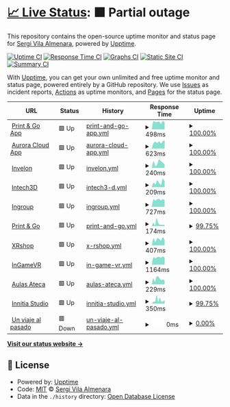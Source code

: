 # [📈 Live Status](https://svilaa.github.io/websites-status): <!--live status--> **🟧 Partial outage**

This repository contains the open-source uptime monitor and status page for [Sergi Vila Almenara](https://svilaa.github.io/websites-status), powered by [Upptime](https://github.com/upptime/upptime).

[![Uptime CI](https://github.com/svilaa/websites-status/workflows/Uptime%20CI/badge.svg)](https://github.com/svilaa/websites-status/actions?query=workflow%3A%22Uptime+CI%22)
[![Response Time CI](https://github.com/svilaa/websites-status/workflows/Response%20Time%20CI/badge.svg)](https://github.com/svilaa/websites-status/actions?query=workflow%3A%22Response+Time+CI%22)
[![Graphs CI](https://github.com/svilaa/websites-status/workflows/Graphs%20CI/badge.svg)](https://github.com/svilaa/websites-status/actions?query=workflow%3A%22Graphs+CI%22)
[![Static Site CI](https://github.com/svilaa/websites-status/workflows/Static%20Site%20CI/badge.svg)](https://github.com/svilaa/websites-status/actions?query=workflow%3A%22Static+Site+CI%22)
[![Summary CI](https://github.com/svilaa/websites-status/workflows/Summary%20CI/badge.svg)](https://github.com/svilaa/websites-status/actions?query=workflow%3A%22Summary+CI%22)

With [Upptime](https://upptime.js.org), you can get your own unlimited and free uptime monitor and status page, powered entirely by a GitHub repository. We use [Issues](https://github.com/svilaa/websites-status/issues) as incident reports, [Actions](https://github.com/svilaa/websites-status/actions) as uptime monitors, and [Pages](https://svilaa.github.io/websites-status) for the status page.

<!--start: status pages-->
<!-- This summary is generated by Upptime (https://github.com/upptime/upptime) -->
<!-- Do not edit this manually, your changes will be overwritten -->
<!-- prettier-ignore -->
| URL | Status | History | Response Time | Uptime |
| --- | ------ | ------- | ------------- | ------ |
| <img alt="" src="https://preprodintechserver.s3.amazonaws.com/static/img/printandgo_logos/favicon.ico" height="13"> [Print & Go App](https://www.printandgo.app) | 🟩 Up | [print-and-go-app.yml](https://github.com/svilaa/websites-status/commits/HEAD/history/print-and-go-app.yml) | <details><summary><img alt="Response time graph" src="./graphs/print-and-go-app/response-time-week.png" height="20"> 498ms</summary><br><a href="https://svilaa.github.io/websites-status/history/print-and-go-app"><img alt="Response time 675" src="https://img.shields.io/endpoint?url=https%3A%2F%2Fraw.githubusercontent.com%2Fsvilaa%2Fwebsites-status%2FHEAD%2Fapi%2Fprint-and-go-app%2Fresponse-time.json"></a><br><a href="https://svilaa.github.io/websites-status/history/print-and-go-app"><img alt="24-hour response time 513" src="https://img.shields.io/endpoint?url=https%3A%2F%2Fraw.githubusercontent.com%2Fsvilaa%2Fwebsites-status%2FHEAD%2Fapi%2Fprint-and-go-app%2Fresponse-time-day.json"></a><br><a href="https://svilaa.github.io/websites-status/history/print-and-go-app"><img alt="7-day response time 498" src="https://img.shields.io/endpoint?url=https%3A%2F%2Fraw.githubusercontent.com%2Fsvilaa%2Fwebsites-status%2FHEAD%2Fapi%2Fprint-and-go-app%2Fresponse-time-week.json"></a><br><a href="https://svilaa.github.io/websites-status/history/print-and-go-app"><img alt="30-day response time 619" src="https://img.shields.io/endpoint?url=https%3A%2F%2Fraw.githubusercontent.com%2Fsvilaa%2Fwebsites-status%2FHEAD%2Fapi%2Fprint-and-go-app%2Fresponse-time-month.json"></a><br><a href="https://svilaa.github.io/websites-status/history/print-and-go-app"><img alt="1-year response time 697" src="https://img.shields.io/endpoint?url=https%3A%2F%2Fraw.githubusercontent.com%2Fsvilaa%2Fwebsites-status%2FHEAD%2Fapi%2Fprint-and-go-app%2Fresponse-time-year.json"></a></details> | <details><summary><a href="https://svilaa.github.io/websites-status/history/print-and-go-app">100.00%</a></summary><a href="https://svilaa.github.io/websites-status/history/print-and-go-app"><img alt="All-time uptime 99.91%" src="https://img.shields.io/endpoint?url=https%3A%2F%2Fraw.githubusercontent.com%2Fsvilaa%2Fwebsites-status%2FHEAD%2Fapi%2Fprint-and-go-app%2Fuptime.json"></a><br><a href="https://svilaa.github.io/websites-status/history/print-and-go-app"><img alt="24-hour uptime 100.00%" src="https://img.shields.io/endpoint?url=https%3A%2F%2Fraw.githubusercontent.com%2Fsvilaa%2Fwebsites-status%2FHEAD%2Fapi%2Fprint-and-go-app%2Fuptime-day.json"></a><br><a href="https://svilaa.github.io/websites-status/history/print-and-go-app"><img alt="7-day uptime 100.00%" src="https://img.shields.io/endpoint?url=https%3A%2F%2Fraw.githubusercontent.com%2Fsvilaa%2Fwebsites-status%2FHEAD%2Fapi%2Fprint-and-go-app%2Fuptime-week.json"></a><br><a href="https://svilaa.github.io/websites-status/history/print-and-go-app"><img alt="30-day uptime 100.00%" src="https://img.shields.io/endpoint?url=https%3A%2F%2Fraw.githubusercontent.com%2Fsvilaa%2Fwebsites-status%2FHEAD%2Fapi%2Fprint-and-go-app%2Fuptime-month.json"></a><br><a href="https://svilaa.github.io/websites-status/history/print-and-go-app"><img alt="1-year uptime 100.00%" src="https://img.shields.io/endpoint?url=https%3A%2F%2Fraw.githubusercontent.com%2Fsvilaa%2Fwebsites-status%2FHEAD%2Fapi%2Fprint-and-go-app%2Fuptime-year.json"></a></details>
| <img alt="" src="https://invelonpublic.s3.eu-west-3.amazonaws.com/img/aurora_logo_128.png" height="13"> [Aurora Cloud App](https://www.auroracloud.app) | 🟩 Up | [aurora-cloud-app.yml](https://github.com/svilaa/websites-status/commits/HEAD/history/aurora-cloud-app.yml) | <details><summary><img alt="Response time graph" src="./graphs/aurora-cloud-app/response-time-week.png" height="20"> 623ms</summary><br><a href="https://svilaa.github.io/websites-status/history/aurora-cloud-app"><img alt="Response time 792" src="https://img.shields.io/endpoint?url=https%3A%2F%2Fraw.githubusercontent.com%2Fsvilaa%2Fwebsites-status%2FHEAD%2Fapi%2Faurora-cloud-app%2Fresponse-time.json"></a><br><a href="https://svilaa.github.io/websites-status/history/aurora-cloud-app"><img alt="24-hour response time 641" src="https://img.shields.io/endpoint?url=https%3A%2F%2Fraw.githubusercontent.com%2Fsvilaa%2Fwebsites-status%2FHEAD%2Fapi%2Faurora-cloud-app%2Fresponse-time-day.json"></a><br><a href="https://svilaa.github.io/websites-status/history/aurora-cloud-app"><img alt="7-day response time 623" src="https://img.shields.io/endpoint?url=https%3A%2F%2Fraw.githubusercontent.com%2Fsvilaa%2Fwebsites-status%2FHEAD%2Fapi%2Faurora-cloud-app%2Fresponse-time-week.json"></a><br><a href="https://svilaa.github.io/websites-status/history/aurora-cloud-app"><img alt="30-day response time 723" src="https://img.shields.io/endpoint?url=https%3A%2F%2Fraw.githubusercontent.com%2Fsvilaa%2Fwebsites-status%2FHEAD%2Fapi%2Faurora-cloud-app%2Fresponse-time-month.json"></a><br><a href="https://svilaa.github.io/websites-status/history/aurora-cloud-app"><img alt="1-year response time 804" src="https://img.shields.io/endpoint?url=https%3A%2F%2Fraw.githubusercontent.com%2Fsvilaa%2Fwebsites-status%2FHEAD%2Fapi%2Faurora-cloud-app%2Fresponse-time-year.json"></a></details> | <details><summary><a href="https://svilaa.github.io/websites-status/history/aurora-cloud-app">100.00%</a></summary><a href="https://svilaa.github.io/websites-status/history/aurora-cloud-app"><img alt="All-time uptime 99.98%" src="https://img.shields.io/endpoint?url=https%3A%2F%2Fraw.githubusercontent.com%2Fsvilaa%2Fwebsites-status%2FHEAD%2Fapi%2Faurora-cloud-app%2Fuptime.json"></a><br><a href="https://svilaa.github.io/websites-status/history/aurora-cloud-app"><img alt="24-hour uptime 100.00%" src="https://img.shields.io/endpoint?url=https%3A%2F%2Fraw.githubusercontent.com%2Fsvilaa%2Fwebsites-status%2FHEAD%2Fapi%2Faurora-cloud-app%2Fuptime-day.json"></a><br><a href="https://svilaa.github.io/websites-status/history/aurora-cloud-app"><img alt="7-day uptime 100.00%" src="https://img.shields.io/endpoint?url=https%3A%2F%2Fraw.githubusercontent.com%2Fsvilaa%2Fwebsites-status%2FHEAD%2Fapi%2Faurora-cloud-app%2Fuptime-week.json"></a><br><a href="https://svilaa.github.io/websites-status/history/aurora-cloud-app"><img alt="30-day uptime 100.00%" src="https://img.shields.io/endpoint?url=https%3A%2F%2Fraw.githubusercontent.com%2Fsvilaa%2Fwebsites-status%2FHEAD%2Fapi%2Faurora-cloud-app%2Fuptime-month.json"></a><br><a href="https://svilaa.github.io/websites-status/history/aurora-cloud-app"><img alt="1-year uptime 100.00%" src="https://img.shields.io/endpoint?url=https%3A%2F%2Fraw.githubusercontent.com%2Fsvilaa%2Fwebsites-status%2FHEAD%2Fapi%2Faurora-cloud-app%2Fuptime-year.json"></a></details>
| <img alt="" src="https://invelon.com/favicon-32x32.png" height="13"> [Invelon](https://invelon.com) | 🟩 Up | [invelon.yml](https://github.com/svilaa/websites-status/commits/HEAD/history/invelon.yml) | <details><summary><img alt="Response time graph" src="./graphs/invelon/response-time-week.png" height="20"> 240ms</summary><br><a href="https://svilaa.github.io/websites-status/history/invelon"><img alt="Response time 242" src="https://img.shields.io/endpoint?url=https%3A%2F%2Fraw.githubusercontent.com%2Fsvilaa%2Fwebsites-status%2FHEAD%2Fapi%2Finvelon%2Fresponse-time.json"></a><br><a href="https://svilaa.github.io/websites-status/history/invelon"><img alt="24-hour response time 171" src="https://img.shields.io/endpoint?url=https%3A%2F%2Fraw.githubusercontent.com%2Fsvilaa%2Fwebsites-status%2FHEAD%2Fapi%2Finvelon%2Fresponse-time-day.json"></a><br><a href="https://svilaa.github.io/websites-status/history/invelon"><img alt="7-day response time 240" src="https://img.shields.io/endpoint?url=https%3A%2F%2Fraw.githubusercontent.com%2Fsvilaa%2Fwebsites-status%2FHEAD%2Fapi%2Finvelon%2Fresponse-time-week.json"></a><br><a href="https://svilaa.github.io/websites-status/history/invelon"><img alt="30-day response time 264" src="https://img.shields.io/endpoint?url=https%3A%2F%2Fraw.githubusercontent.com%2Fsvilaa%2Fwebsites-status%2FHEAD%2Fapi%2Finvelon%2Fresponse-time-month.json"></a><br><a href="https://svilaa.github.io/websites-status/history/invelon"><img alt="1-year response time 253" src="https://img.shields.io/endpoint?url=https%3A%2F%2Fraw.githubusercontent.com%2Fsvilaa%2Fwebsites-status%2FHEAD%2Fapi%2Finvelon%2Fresponse-time-year.json"></a></details> | <details><summary><a href="https://svilaa.github.io/websites-status/history/invelon">100.00%</a></summary><a href="https://svilaa.github.io/websites-status/history/invelon"><img alt="All-time uptime 99.98%" src="https://img.shields.io/endpoint?url=https%3A%2F%2Fraw.githubusercontent.com%2Fsvilaa%2Fwebsites-status%2FHEAD%2Fapi%2Finvelon%2Fuptime.json"></a><br><a href="https://svilaa.github.io/websites-status/history/invelon"><img alt="24-hour uptime 100.00%" src="https://img.shields.io/endpoint?url=https%3A%2F%2Fraw.githubusercontent.com%2Fsvilaa%2Fwebsites-status%2FHEAD%2Fapi%2Finvelon%2Fuptime-day.json"></a><br><a href="https://svilaa.github.io/websites-status/history/invelon"><img alt="7-day uptime 100.00%" src="https://img.shields.io/endpoint?url=https%3A%2F%2Fraw.githubusercontent.com%2Fsvilaa%2Fwebsites-status%2FHEAD%2Fapi%2Finvelon%2Fuptime-week.json"></a><br><a href="https://svilaa.github.io/websites-status/history/invelon"><img alt="30-day uptime 99.93%" src="https://img.shields.io/endpoint?url=https%3A%2F%2Fraw.githubusercontent.com%2Fsvilaa%2Fwebsites-status%2FHEAD%2Fapi%2Finvelon%2Fuptime-month.json"></a><br><a href="https://svilaa.github.io/websites-status/history/invelon"><img alt="1-year uptime 99.99%" src="https://img.shields.io/endpoint?url=https%3A%2F%2Fraw.githubusercontent.com%2Fsvilaa%2Fwebsites-status%2FHEAD%2Fapi%2Finvelon%2Fuptime-year.json"></a></details>
| <img alt="" src="https://intech3d.es/wp-content/uploads/2016/11/intech3dlogo2-280x280.png" height="13"> [Intech3D](https://intech3d.es) | 🟩 Up | [intech3-d.yml](https://github.com/svilaa/websites-status/commits/HEAD/history/intech3-d.yml) | <details><summary><img alt="Response time graph" src="./graphs/intech3-d/response-time-week.png" height="20"> 209ms</summary><br><a href="https://svilaa.github.io/websites-status/history/intech3-d"><img alt="Response time 396" src="https://img.shields.io/endpoint?url=https%3A%2F%2Fraw.githubusercontent.com%2Fsvilaa%2Fwebsites-status%2FHEAD%2Fapi%2Fintech3-d%2Fresponse-time.json"></a><br><a href="https://svilaa.github.io/websites-status/history/intech3-d"><img alt="24-hour response time 71" src="https://img.shields.io/endpoint?url=https%3A%2F%2Fraw.githubusercontent.com%2Fsvilaa%2Fwebsites-status%2FHEAD%2Fapi%2Fintech3-d%2Fresponse-time-day.json"></a><br><a href="https://svilaa.github.io/websites-status/history/intech3-d"><img alt="7-day response time 209" src="https://img.shields.io/endpoint?url=https%3A%2F%2Fraw.githubusercontent.com%2Fsvilaa%2Fwebsites-status%2FHEAD%2Fapi%2Fintech3-d%2Fresponse-time-week.json"></a><br><a href="https://svilaa.github.io/websites-status/history/intech3-d"><img alt="30-day response time 220" src="https://img.shields.io/endpoint?url=https%3A%2F%2Fraw.githubusercontent.com%2Fsvilaa%2Fwebsites-status%2FHEAD%2Fapi%2Fintech3-d%2Fresponse-time-month.json"></a><br><a href="https://svilaa.github.io/websites-status/history/intech3-d"><img alt="1-year response time 471" src="https://img.shields.io/endpoint?url=https%3A%2F%2Fraw.githubusercontent.com%2Fsvilaa%2Fwebsites-status%2FHEAD%2Fapi%2Fintech3-d%2Fresponse-time-year.json"></a></details> | <details><summary><a href="https://svilaa.github.io/websites-status/history/intech3-d">100.00%</a></summary><a href="https://svilaa.github.io/websites-status/history/intech3-d"><img alt="All-time uptime 99.69%" src="https://img.shields.io/endpoint?url=https%3A%2F%2Fraw.githubusercontent.com%2Fsvilaa%2Fwebsites-status%2FHEAD%2Fapi%2Fintech3-d%2Fuptime.json"></a><br><a href="https://svilaa.github.io/websites-status/history/intech3-d"><img alt="24-hour uptime 100.00%" src="https://img.shields.io/endpoint?url=https%3A%2F%2Fraw.githubusercontent.com%2Fsvilaa%2Fwebsites-status%2FHEAD%2Fapi%2Fintech3-d%2Fuptime-day.json"></a><br><a href="https://svilaa.github.io/websites-status/history/intech3-d"><img alt="7-day uptime 100.00%" src="https://img.shields.io/endpoint?url=https%3A%2F%2Fraw.githubusercontent.com%2Fsvilaa%2Fwebsites-status%2FHEAD%2Fapi%2Fintech3-d%2Fuptime-week.json"></a><br><a href="https://svilaa.github.io/websites-status/history/intech3-d"><img alt="30-day uptime 100.00%" src="https://img.shields.io/endpoint?url=https%3A%2F%2Fraw.githubusercontent.com%2Fsvilaa%2Fwebsites-status%2FHEAD%2Fapi%2Fintech3-d%2Fuptime-month.json"></a><br><a href="https://svilaa.github.io/websites-status/history/intech3-d"><img alt="1-year uptime 99.99%" src="https://img.shields.io/endpoint?url=https%3A%2F%2Fraw.githubusercontent.com%2Fsvilaa%2Fwebsites-status%2FHEAD%2Fapi%2Fintech3-d%2Fuptime-year.json"></a></details>
| <img alt="" src="https://ingroup.biz/wp-content/uploads/2021/07/favicon.png" height="13"> [Ingroup](https://ingroup.biz) | 🟩 Up | [ingroup.yml](https://github.com/svilaa/websites-status/commits/HEAD/history/ingroup.yml) | <details><summary><img alt="Response time graph" src="./graphs/ingroup/response-time-week.png" height="20"> 727ms</summary><br><a href="https://svilaa.github.io/websites-status/history/ingroup"><img alt="Response time 895" src="https://img.shields.io/endpoint?url=https%3A%2F%2Fraw.githubusercontent.com%2Fsvilaa%2Fwebsites-status%2FHEAD%2Fapi%2Fingroup%2Fresponse-time.json"></a><br><a href="https://svilaa.github.io/websites-status/history/ingroup"><img alt="24-hour response time 675" src="https://img.shields.io/endpoint?url=https%3A%2F%2Fraw.githubusercontent.com%2Fsvilaa%2Fwebsites-status%2FHEAD%2Fapi%2Fingroup%2Fresponse-time-day.json"></a><br><a href="https://svilaa.github.io/websites-status/history/ingroup"><img alt="7-day response time 727" src="https://img.shields.io/endpoint?url=https%3A%2F%2Fraw.githubusercontent.com%2Fsvilaa%2Fwebsites-status%2FHEAD%2Fapi%2Fingroup%2Fresponse-time-week.json"></a><br><a href="https://svilaa.github.io/websites-status/history/ingroup"><img alt="30-day response time 871" src="https://img.shields.io/endpoint?url=https%3A%2F%2Fraw.githubusercontent.com%2Fsvilaa%2Fwebsites-status%2FHEAD%2Fapi%2Fingroup%2Fresponse-time-month.json"></a><br><a href="https://svilaa.github.io/websites-status/history/ingroup"><img alt="1-year response time 896" src="https://img.shields.io/endpoint?url=https%3A%2F%2Fraw.githubusercontent.com%2Fsvilaa%2Fwebsites-status%2FHEAD%2Fapi%2Fingroup%2Fresponse-time-year.json"></a></details> | <details><summary><a href="https://svilaa.github.io/websites-status/history/ingroup">100.00%</a></summary><a href="https://svilaa.github.io/websites-status/history/ingroup"><img alt="All-time uptime 99.88%" src="https://img.shields.io/endpoint?url=https%3A%2F%2Fraw.githubusercontent.com%2Fsvilaa%2Fwebsites-status%2FHEAD%2Fapi%2Fingroup%2Fuptime.json"></a><br><a href="https://svilaa.github.io/websites-status/history/ingroup"><img alt="24-hour uptime 100.00%" src="https://img.shields.io/endpoint?url=https%3A%2F%2Fraw.githubusercontent.com%2Fsvilaa%2Fwebsites-status%2FHEAD%2Fapi%2Fingroup%2Fuptime-day.json"></a><br><a href="https://svilaa.github.io/websites-status/history/ingroup"><img alt="7-day uptime 100.00%" src="https://img.shields.io/endpoint?url=https%3A%2F%2Fraw.githubusercontent.com%2Fsvilaa%2Fwebsites-status%2FHEAD%2Fapi%2Fingroup%2Fuptime-week.json"></a><br><a href="https://svilaa.github.io/websites-status/history/ingroup"><img alt="30-day uptime 100.00%" src="https://img.shields.io/endpoint?url=https%3A%2F%2Fraw.githubusercontent.com%2Fsvilaa%2Fwebsites-status%2FHEAD%2Fapi%2Fingroup%2Fuptime-month.json"></a><br><a href="https://svilaa.github.io/websites-status/history/ingroup"><img alt="1-year uptime 99.83%" src="https://img.shields.io/endpoint?url=https%3A%2F%2Fraw.githubusercontent.com%2Fsvilaa%2Fwebsites-status%2FHEAD%2Fapi%2Fingroup%2Fuptime-year.json"></a></details>
| <img alt="" src="https://preprodintechserver.s3.amazonaws.com/static/img/printandgo_logos/favicon.ico" height="13"> [Print & Go](https://printandgo.tech) | 🟩 Up | [print-and-go.yml](https://github.com/svilaa/websites-status/commits/HEAD/history/print-and-go.yml) | <details><summary><img alt="Response time graph" src="./graphs/print-and-go/response-time-week.png" height="20"> 174ms</summary><br><a href="https://svilaa.github.io/websites-status/history/print-and-go"><img alt="Response time 149" src="https://img.shields.io/endpoint?url=https%3A%2F%2Fraw.githubusercontent.com%2Fsvilaa%2Fwebsites-status%2FHEAD%2Fapi%2Fprint-and-go%2Fresponse-time.json"></a><br><a href="https://svilaa.github.io/websites-status/history/print-and-go"><img alt="24-hour response time 76" src="https://img.shields.io/endpoint?url=https%3A%2F%2Fraw.githubusercontent.com%2Fsvilaa%2Fwebsites-status%2FHEAD%2Fapi%2Fprint-and-go%2Fresponse-time-day.json"></a><br><a href="https://svilaa.github.io/websites-status/history/print-and-go"><img alt="7-day response time 174" src="https://img.shields.io/endpoint?url=https%3A%2F%2Fraw.githubusercontent.com%2Fsvilaa%2Fwebsites-status%2FHEAD%2Fapi%2Fprint-and-go%2Fresponse-time-week.json"></a><br><a href="https://svilaa.github.io/websites-status/history/print-and-go"><img alt="30-day response time 160" src="https://img.shields.io/endpoint?url=https%3A%2F%2Fraw.githubusercontent.com%2Fsvilaa%2Fwebsites-status%2FHEAD%2Fapi%2Fprint-and-go%2Fresponse-time-month.json"></a><br><a href="https://svilaa.github.io/websites-status/history/print-and-go"><img alt="1-year response time 140" src="https://img.shields.io/endpoint?url=https%3A%2F%2Fraw.githubusercontent.com%2Fsvilaa%2Fwebsites-status%2FHEAD%2Fapi%2Fprint-and-go%2Fresponse-time-year.json"></a></details> | <details><summary><a href="https://svilaa.github.io/websites-status/history/print-and-go">99.75%</a></summary><a href="https://svilaa.github.io/websites-status/history/print-and-go"><img alt="All-time uptime 99.87%" src="https://img.shields.io/endpoint?url=https%3A%2F%2Fraw.githubusercontent.com%2Fsvilaa%2Fwebsites-status%2FHEAD%2Fapi%2Fprint-and-go%2Fuptime.json"></a><br><a href="https://svilaa.github.io/websites-status/history/print-and-go"><img alt="24-hour uptime 100.00%" src="https://img.shields.io/endpoint?url=https%3A%2F%2Fraw.githubusercontent.com%2Fsvilaa%2Fwebsites-status%2FHEAD%2Fapi%2Fprint-and-go%2Fuptime-day.json"></a><br><a href="https://svilaa.github.io/websites-status/history/print-and-go"><img alt="7-day uptime 99.75%" src="https://img.shields.io/endpoint?url=https%3A%2F%2Fraw.githubusercontent.com%2Fsvilaa%2Fwebsites-status%2FHEAD%2Fapi%2Fprint-and-go%2Fuptime-week.json"></a><br><a href="https://svilaa.github.io/websites-status/history/print-and-go"><img alt="30-day uptime 99.94%" src="https://img.shields.io/endpoint?url=https%3A%2F%2Fraw.githubusercontent.com%2Fsvilaa%2Fwebsites-status%2FHEAD%2Fapi%2Fprint-and-go%2Fuptime-month.json"></a><br><a href="https://svilaa.github.io/websites-status/history/print-and-go"><img alt="1-year uptime 99.63%" src="https://img.shields.io/endpoint?url=https%3A%2F%2Fraw.githubusercontent.com%2Fsvilaa%2Fwebsites-status%2FHEAD%2Fapi%2Fprint-and-go%2Fuptime-year.json"></a></details>
| <img alt="" src="https://cdn.shopify.com/s/files/1/0506/7184/5560/files/XR-small_32x32.png" height="13"> [XRshop](https://xrshop.invelon.com) | 🟩 Up | [x-rshop.yml](https://github.com/svilaa/websites-status/commits/HEAD/history/x-rshop.yml) | <details><summary><img alt="Response time graph" src="./graphs/x-rshop/response-time-week.png" height="20"> 407ms</summary><br><a href="https://svilaa.github.io/websites-status/history/x-rshop"><img alt="Response time 852" src="https://img.shields.io/endpoint?url=https%3A%2F%2Fraw.githubusercontent.com%2Fsvilaa%2Fwebsites-status%2FHEAD%2Fapi%2Fx-rshop%2Fresponse-time.json"></a><br><a href="https://svilaa.github.io/websites-status/history/x-rshop"><img alt="24-hour response time 423" src="https://img.shields.io/endpoint?url=https%3A%2F%2Fraw.githubusercontent.com%2Fsvilaa%2Fwebsites-status%2FHEAD%2Fapi%2Fx-rshop%2Fresponse-time-day.json"></a><br><a href="https://svilaa.github.io/websites-status/history/x-rshop"><img alt="7-day response time 407" src="https://img.shields.io/endpoint?url=https%3A%2F%2Fraw.githubusercontent.com%2Fsvilaa%2Fwebsites-status%2FHEAD%2Fapi%2Fx-rshop%2Fresponse-time-week.json"></a><br><a href="https://svilaa.github.io/websites-status/history/x-rshop"><img alt="30-day response time 716" src="https://img.shields.io/endpoint?url=https%3A%2F%2Fraw.githubusercontent.com%2Fsvilaa%2Fwebsites-status%2FHEAD%2Fapi%2Fx-rshop%2Fresponse-time-month.json"></a><br><a href="https://svilaa.github.io/websites-status/history/x-rshop"><img alt="1-year response time 839" src="https://img.shields.io/endpoint?url=https%3A%2F%2Fraw.githubusercontent.com%2Fsvilaa%2Fwebsites-status%2FHEAD%2Fapi%2Fx-rshop%2Fresponse-time-year.json"></a></details> | <details><summary><a href="https://svilaa.github.io/websites-status/history/x-rshop">100.00%</a></summary><a href="https://svilaa.github.io/websites-status/history/x-rshop"><img alt="All-time uptime 100.00%" src="https://img.shields.io/endpoint?url=https%3A%2F%2Fraw.githubusercontent.com%2Fsvilaa%2Fwebsites-status%2FHEAD%2Fapi%2Fx-rshop%2Fuptime.json"></a><br><a href="https://svilaa.github.io/websites-status/history/x-rshop"><img alt="24-hour uptime 100.00%" src="https://img.shields.io/endpoint?url=https%3A%2F%2Fraw.githubusercontent.com%2Fsvilaa%2Fwebsites-status%2FHEAD%2Fapi%2Fx-rshop%2Fuptime-day.json"></a><br><a href="https://svilaa.github.io/websites-status/history/x-rshop"><img alt="7-day uptime 100.00%" src="https://img.shields.io/endpoint?url=https%3A%2F%2Fraw.githubusercontent.com%2Fsvilaa%2Fwebsites-status%2FHEAD%2Fapi%2Fx-rshop%2Fuptime-week.json"></a><br><a href="https://svilaa.github.io/websites-status/history/x-rshop"><img alt="30-day uptime 100.00%" src="https://img.shields.io/endpoint?url=https%3A%2F%2Fraw.githubusercontent.com%2Fsvilaa%2Fwebsites-status%2FHEAD%2Fapi%2Fx-rshop%2Fuptime-month.json"></a><br><a href="https://svilaa.github.io/websites-status/history/x-rshop"><img alt="1-year uptime 99.99%" src="https://img.shields.io/endpoint?url=https%3A%2F%2Fraw.githubusercontent.com%2Fsvilaa%2Fwebsites-status%2FHEAD%2Fapi%2Fx-rshop%2Fuptime-year.json"></a></details>
| <img alt="" src="https://ingamevr.com/wp-content/uploads/2020/06/ingame-favicon-r-400x400.png" height="13"> [InGameVR](https://ingamevr.com) | 🟩 Up | [in-game-vr.yml](https://github.com/svilaa/websites-status/commits/HEAD/history/in-game-vr.yml) | <details><summary><img alt="Response time graph" src="./graphs/in-game-vr/response-time-week.png" height="20"> 1164ms</summary><br><a href="https://svilaa.github.io/websites-status/history/in-game-vr"><img alt="Response time 1441" src="https://img.shields.io/endpoint?url=https%3A%2F%2Fraw.githubusercontent.com%2Fsvilaa%2Fwebsites-status%2FHEAD%2Fapi%2Fin-game-vr%2Fresponse-time.json"></a><br><a href="https://svilaa.github.io/websites-status/history/in-game-vr"><img alt="24-hour response time 1064" src="https://img.shields.io/endpoint?url=https%3A%2F%2Fraw.githubusercontent.com%2Fsvilaa%2Fwebsites-status%2FHEAD%2Fapi%2Fin-game-vr%2Fresponse-time-day.json"></a><br><a href="https://svilaa.github.io/websites-status/history/in-game-vr"><img alt="7-day response time 1164" src="https://img.shields.io/endpoint?url=https%3A%2F%2Fraw.githubusercontent.com%2Fsvilaa%2Fwebsites-status%2FHEAD%2Fapi%2Fin-game-vr%2Fresponse-time-week.json"></a><br><a href="https://svilaa.github.io/websites-status/history/in-game-vr"><img alt="30-day response time 1333" src="https://img.shields.io/endpoint?url=https%3A%2F%2Fraw.githubusercontent.com%2Fsvilaa%2Fwebsites-status%2FHEAD%2Fapi%2Fin-game-vr%2Fresponse-time-month.json"></a><br><a href="https://svilaa.github.io/websites-status/history/in-game-vr"><img alt="1-year response time 1449" src="https://img.shields.io/endpoint?url=https%3A%2F%2Fraw.githubusercontent.com%2Fsvilaa%2Fwebsites-status%2FHEAD%2Fapi%2Fin-game-vr%2Fresponse-time-year.json"></a></details> | <details><summary><a href="https://svilaa.github.io/websites-status/history/in-game-vr">100.00%</a></summary><a href="https://svilaa.github.io/websites-status/history/in-game-vr"><img alt="All-time uptime 97.19%" src="https://img.shields.io/endpoint?url=https%3A%2F%2Fraw.githubusercontent.com%2Fsvilaa%2Fwebsites-status%2FHEAD%2Fapi%2Fin-game-vr%2Fuptime.json"></a><br><a href="https://svilaa.github.io/websites-status/history/in-game-vr"><img alt="24-hour uptime 100.00%" src="https://img.shields.io/endpoint?url=https%3A%2F%2Fraw.githubusercontent.com%2Fsvilaa%2Fwebsites-status%2FHEAD%2Fapi%2Fin-game-vr%2Fuptime-day.json"></a><br><a href="https://svilaa.github.io/websites-status/history/in-game-vr"><img alt="7-day uptime 100.00%" src="https://img.shields.io/endpoint?url=https%3A%2F%2Fraw.githubusercontent.com%2Fsvilaa%2Fwebsites-status%2FHEAD%2Fapi%2Fin-game-vr%2Fuptime-week.json"></a><br><a href="https://svilaa.github.io/websites-status/history/in-game-vr"><img alt="30-day uptime 100.00%" src="https://img.shields.io/endpoint?url=https%3A%2F%2Fraw.githubusercontent.com%2Fsvilaa%2Fwebsites-status%2FHEAD%2Fapi%2Fin-game-vr%2Fuptime-month.json"></a><br><a href="https://svilaa.github.io/websites-status/history/in-game-vr"><img alt="1-year uptime 99.85%" src="https://img.shields.io/endpoint?url=https%3A%2F%2Fraw.githubusercontent.com%2Fsvilaa%2Fwebsites-status%2FHEAD%2Fapi%2Fin-game-vr%2Fuptime-year.json"></a></details>
| <img alt="" src="https://aulasateca.com/icons/icon-48x48.png" height="13"> [Aulas Ateca](https://aulasateca.com) | 🟩 Up | [aulas-ateca.yml](https://github.com/svilaa/websites-status/commits/HEAD/history/aulas-ateca.yml) | <details><summary><img alt="Response time graph" src="./graphs/aulas-ateca/response-time-week.png" height="20"> 229ms</summary><br><a href="https://svilaa.github.io/websites-status/history/aulas-ateca"><img alt="Response time 226" src="https://img.shields.io/endpoint?url=https%3A%2F%2Fraw.githubusercontent.com%2Fsvilaa%2Fwebsites-status%2FHEAD%2Fapi%2Faulas-ateca%2Fresponse-time.json"></a><br><a href="https://svilaa.github.io/websites-status/history/aulas-ateca"><img alt="24-hour response time 172" src="https://img.shields.io/endpoint?url=https%3A%2F%2Fraw.githubusercontent.com%2Fsvilaa%2Fwebsites-status%2FHEAD%2Fapi%2Faulas-ateca%2Fresponse-time-day.json"></a><br><a href="https://svilaa.github.io/websites-status/history/aulas-ateca"><img alt="7-day response time 229" src="https://img.shields.io/endpoint?url=https%3A%2F%2Fraw.githubusercontent.com%2Fsvilaa%2Fwebsites-status%2FHEAD%2Fapi%2Faulas-ateca%2Fresponse-time-week.json"></a><br><a href="https://svilaa.github.io/websites-status/history/aulas-ateca"><img alt="30-day response time 226" src="https://img.shields.io/endpoint?url=https%3A%2F%2Fraw.githubusercontent.com%2Fsvilaa%2Fwebsites-status%2FHEAD%2Fapi%2Faulas-ateca%2Fresponse-time-month.json"></a><br><a href="https://svilaa.github.io/websites-status/history/aulas-ateca"><img alt="1-year response time 240" src="https://img.shields.io/endpoint?url=https%3A%2F%2Fraw.githubusercontent.com%2Fsvilaa%2Fwebsites-status%2FHEAD%2Fapi%2Faulas-ateca%2Fresponse-time-year.json"></a></details> | <details><summary><a href="https://svilaa.github.io/websites-status/history/aulas-ateca">100.00%</a></summary><a href="https://svilaa.github.io/websites-status/history/aulas-ateca"><img alt="All-time uptime 99.99%" src="https://img.shields.io/endpoint?url=https%3A%2F%2Fraw.githubusercontent.com%2Fsvilaa%2Fwebsites-status%2FHEAD%2Fapi%2Faulas-ateca%2Fuptime.json"></a><br><a href="https://svilaa.github.io/websites-status/history/aulas-ateca"><img alt="24-hour uptime 100.00%" src="https://img.shields.io/endpoint?url=https%3A%2F%2Fraw.githubusercontent.com%2Fsvilaa%2Fwebsites-status%2FHEAD%2Fapi%2Faulas-ateca%2Fuptime-day.json"></a><br><a href="https://svilaa.github.io/websites-status/history/aulas-ateca"><img alt="7-day uptime 100.00%" src="https://img.shields.io/endpoint?url=https%3A%2F%2Fraw.githubusercontent.com%2Fsvilaa%2Fwebsites-status%2FHEAD%2Fapi%2Faulas-ateca%2Fuptime-week.json"></a><br><a href="https://svilaa.github.io/websites-status/history/aulas-ateca"><img alt="30-day uptime 100.00%" src="https://img.shields.io/endpoint?url=https%3A%2F%2Fraw.githubusercontent.com%2Fsvilaa%2Fwebsites-status%2FHEAD%2Fapi%2Faulas-ateca%2Fuptime-month.json"></a><br><a href="https://svilaa.github.io/websites-status/history/aulas-ateca"><img alt="1-year uptime 99.99%" src="https://img.shields.io/endpoint?url=https%3A%2F%2Fraw.githubusercontent.com%2Fsvilaa%2Fwebsites-status%2FHEAD%2Fapi%2Faulas-ateca%2Fuptime-year.json"></a></details>
| <img alt="" src="https://www.innitia.studio/favicon.ico" height="13"> [Innitia Studio](https://www.innitia.studio) | 🟩 Up | [innitia-studio.yml](https://github.com/svilaa/websites-status/commits/HEAD/history/innitia-studio.yml) | <details><summary><img alt="Response time graph" src="./graphs/innitia-studio/response-time-week.png" height="20"> 350ms</summary><br><a href="https://svilaa.github.io/websites-status/history/innitia-studio"><img alt="Response time 299" src="https://img.shields.io/endpoint?url=https%3A%2F%2Fraw.githubusercontent.com%2Fsvilaa%2Fwebsites-status%2FHEAD%2Fapi%2Finnitia-studio%2Fresponse-time.json"></a><br><a href="https://svilaa.github.io/websites-status/history/innitia-studio"><img alt="24-hour response time 228" src="https://img.shields.io/endpoint?url=https%3A%2F%2Fraw.githubusercontent.com%2Fsvilaa%2Fwebsites-status%2FHEAD%2Fapi%2Finnitia-studio%2Fresponse-time-day.json"></a><br><a href="https://svilaa.github.io/websites-status/history/innitia-studio"><img alt="7-day response time 350" src="https://img.shields.io/endpoint?url=https%3A%2F%2Fraw.githubusercontent.com%2Fsvilaa%2Fwebsites-status%2FHEAD%2Fapi%2Finnitia-studio%2Fresponse-time-week.json"></a><br><a href="https://svilaa.github.io/websites-status/history/innitia-studio"><img alt="30-day response time 331" src="https://img.shields.io/endpoint?url=https%3A%2F%2Fraw.githubusercontent.com%2Fsvilaa%2Fwebsites-status%2FHEAD%2Fapi%2Finnitia-studio%2Fresponse-time-month.json"></a><br><a href="https://svilaa.github.io/websites-status/history/innitia-studio"><img alt="1-year response time 319" src="https://img.shields.io/endpoint?url=https%3A%2F%2Fraw.githubusercontent.com%2Fsvilaa%2Fwebsites-status%2FHEAD%2Fapi%2Finnitia-studio%2Fresponse-time-year.json"></a></details> | <details><summary><a href="https://svilaa.github.io/websites-status/history/innitia-studio">99.75%</a></summary><a href="https://svilaa.github.io/websites-status/history/innitia-studio"><img alt="All-time uptime 99.98%" src="https://img.shields.io/endpoint?url=https%3A%2F%2Fraw.githubusercontent.com%2Fsvilaa%2Fwebsites-status%2FHEAD%2Fapi%2Finnitia-studio%2Fuptime.json"></a><br><a href="https://svilaa.github.io/websites-status/history/innitia-studio"><img alt="24-hour uptime 100.00%" src="https://img.shields.io/endpoint?url=https%3A%2F%2Fraw.githubusercontent.com%2Fsvilaa%2Fwebsites-status%2FHEAD%2Fapi%2Finnitia-studio%2Fuptime-day.json"></a><br><a href="https://svilaa.github.io/websites-status/history/innitia-studio"><img alt="7-day uptime 99.75%" src="https://img.shields.io/endpoint?url=https%3A%2F%2Fraw.githubusercontent.com%2Fsvilaa%2Fwebsites-status%2FHEAD%2Fapi%2Finnitia-studio%2Fuptime-week.json"></a><br><a href="https://svilaa.github.io/websites-status/history/innitia-studio"><img alt="30-day uptime 99.94%" src="https://img.shields.io/endpoint?url=https%3A%2F%2Fraw.githubusercontent.com%2Fsvilaa%2Fwebsites-status%2FHEAD%2Fapi%2Finnitia-studio%2Fuptime-month.json"></a><br><a href="https://svilaa.github.io/websites-status/history/innitia-studio"><img alt="1-year uptime 100.00%" src="https://img.shields.io/endpoint?url=https%3A%2F%2Fraw.githubusercontent.com%2Fsvilaa%2Fwebsites-status%2FHEAD%2Fapi%2Finnitia-studio%2Fuptime-year.json"></a></details>
| <img alt="" src="https://unviajealpasado.com/wp-content/uploads/2022/08/cropped-favicon-santiago-pontones-1-192x192.png" height="13"> [Un viaje al pasado](https://unviajealpasado.com) | 🟥 Down | [un-viaje-al-pasado.yml](https://github.com/svilaa/websites-status/commits/HEAD/history/un-viaje-al-pasado.yml) | <details><summary><img alt="Response time graph" src="./graphs/un-viaje-al-pasado/response-time-week.png" height="20"> 0ms</summary><br><a href="https://svilaa.github.io/websites-status/history/un-viaje-al-pasado"><img alt="Response time 2036" src="https://img.shields.io/endpoint?url=https%3A%2F%2Fraw.githubusercontent.com%2Fsvilaa%2Fwebsites-status%2FHEAD%2Fapi%2Fun-viaje-al-pasado%2Fresponse-time.json"></a><br><a href="https://svilaa.github.io/websites-status/history/un-viaje-al-pasado"><img alt="24-hour response time 0" src="https://img.shields.io/endpoint?url=https%3A%2F%2Fraw.githubusercontent.com%2Fsvilaa%2Fwebsites-status%2FHEAD%2Fapi%2Fun-viaje-al-pasado%2Fresponse-time-day.json"></a><br><a href="https://svilaa.github.io/websites-status/history/un-viaje-al-pasado"><img alt="7-day response time 0" src="https://img.shields.io/endpoint?url=https%3A%2F%2Fraw.githubusercontent.com%2Fsvilaa%2Fwebsites-status%2FHEAD%2Fapi%2Fun-viaje-al-pasado%2Fresponse-time-week.json"></a><br><a href="https://svilaa.github.io/websites-status/history/un-viaje-al-pasado"><img alt="30-day response time 0" src="https://img.shields.io/endpoint?url=https%3A%2F%2Fraw.githubusercontent.com%2Fsvilaa%2Fwebsites-status%2FHEAD%2Fapi%2Fun-viaje-al-pasado%2Fresponse-time-month.json"></a><br><a href="https://svilaa.github.io/websites-status/history/un-viaje-al-pasado"><img alt="1-year response time 0" src="https://img.shields.io/endpoint?url=https%3A%2F%2Fraw.githubusercontent.com%2Fsvilaa%2Fwebsites-status%2FHEAD%2Fapi%2Fun-viaje-al-pasado%2Fresponse-time-year.json"></a></details> | <details><summary><a href="https://svilaa.github.io/websites-status/history/un-viaje-al-pasado">0.00%</a></summary><a href="https://svilaa.github.io/websites-status/history/un-viaje-al-pasado"><img alt="All-time uptime 49.17%" src="https://img.shields.io/endpoint?url=https%3A%2F%2Fraw.githubusercontent.com%2Fsvilaa%2Fwebsites-status%2FHEAD%2Fapi%2Fun-viaje-al-pasado%2Fuptime.json"></a><br><a href="https://svilaa.github.io/websites-status/history/un-viaje-al-pasado"><img alt="24-hour uptime 0.00%" src="https://img.shields.io/endpoint?url=https%3A%2F%2Fraw.githubusercontent.com%2Fsvilaa%2Fwebsites-status%2FHEAD%2Fapi%2Fun-viaje-al-pasado%2Fuptime-day.json"></a><br><a href="https://svilaa.github.io/websites-status/history/un-viaje-al-pasado"><img alt="7-day uptime 0.00%" src="https://img.shields.io/endpoint?url=https%3A%2F%2Fraw.githubusercontent.com%2Fsvilaa%2Fwebsites-status%2FHEAD%2Fapi%2Fun-viaje-al-pasado%2Fuptime-week.json"></a><br><a href="https://svilaa.github.io/websites-status/history/un-viaje-al-pasado"><img alt="30-day uptime 0.00%" src="https://img.shields.io/endpoint?url=https%3A%2F%2Fraw.githubusercontent.com%2Fsvilaa%2Fwebsites-status%2FHEAD%2Fapi%2Fun-viaje-al-pasado%2Fuptime-month.json"></a><br><a href="https://svilaa.github.io/websites-status/history/un-viaje-al-pasado"><img alt="1-year uptime 0.00%" src="https://img.shields.io/endpoint?url=https%3A%2F%2Fraw.githubusercontent.com%2Fsvilaa%2Fwebsites-status%2FHEAD%2Fapi%2Fun-viaje-al-pasado%2Fuptime-year.json"></a></details>

<!--end: status pages-->

[**Visit our status website →**](https://svilaa.github.io/websites-status)

## 📄 License

- Powered by: [Upptime](https://github.com/upptime/upptime)
- Code: [MIT](./LICENSE) © [Sergi Vila Almenara](https://svilaa.github.io/websites-status)
- Data in the `./history` directory: [Open Database License](https://opendatacommons.org/licenses/odbl/1-0/)
